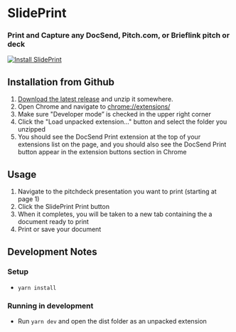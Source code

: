 # SlidePrint

### Print and Capture any DocSend, Pitch.com, or Brieflink pitch or deck

<a href="https://chrome.google.com/webstore/detail/slideprint/gjflplfighngkllkdlpggcplnbjpjodc"><img src="https://user-images.githubusercontent.com/585534/107280622-91a8ea80-6a26-11eb-8d07-77c548b28665.png" alt="Install SlidePrint"></a>

## Installation from Github

1. [Download the latest release](https://github.com/mdp/SlidePrint/releases) and unzip it somewhere.
1. Open Chrome and navigate to [chrome://extensions/](chrome://extensions/)
1. Make sure "Developer mode” is checked in the upper right corner
1. Click the "Load unpacked extension..." button and select the folder you unzipped
1. You should see the DocSend Print extension at the top of your extensions list on the page, and you should also see the DocSend Print button appear in the extension buttons section in Chrome

## Usage

1. Navigate to the pitchdeck presentation you want to print (starting at page 1)
1. Click the SlidePrint Print button
1. When it completes, you will be taken to a new tab containing the a document ready to print
1. Print or save your document

## Development Notes

### Setup

- `yarn install`

### Running in development

- Run `yarn dev` and open the dist folder as an unpacked extension

